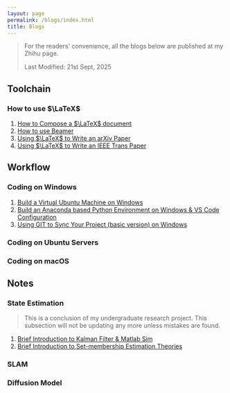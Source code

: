 ```yaml
---
layout: page
permalink: /blogs/index.html
title: Blogs
---
```


> For the readers' convenience, all the blogs below are published at my Zhihu page.
> 
> Last Modified: 21st Sept, 2025

## Toolchain
### How to use $\LaTeX$
1. [How to Compose a $\LaTeX$ document](https://zhuanlan.zhihu.com/p/717048336)
2. [How to use Beamer](https://zhuanlan.zhihu.com/p/717286577)
3. [Using $\LaTeX$ to Write an arXiv Paper](https://zhuanlan.zhihu.com/p/717427895)
4. [Using $\LaTeX$ to Write an IEEE Trans Paper](https://zhuanlan.zhihu.com/p/717584469)

## Workflow
### Coding on Windows
1. [Build a Virtual Ubuntu Machine on Windows](https://zhuanlan.zhihu.com/p/717697008)
2. [Build an Anaconda based Python Environment on Windows & VS Code Configuration](https://zhuanlan.zhihu.com/p/717889633)
3. [Using GIT to Sync Your Project (basic version) on Windows](https://zhuanlan.zhihu.com/p/718282277)
### Coding on Ubuntu Servers

### Coding on macOS

## Notes
### State Estimation
> This is a conclusion of my undergraduate research project. This subsection will not be updating any more unless mistakes are found.
1. [Brief Introduction to Kalman Filter & Matlab Sim](https://zhuanlan.zhihu.com/p/721667468)
2. [Brief Introduction to Set-membership Estimation Theories]()
### SLAM


### Diffusion Model